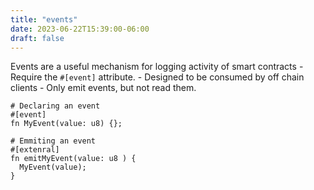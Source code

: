 ```yaml
---
title: "events"
date: 2023-06-22T15:39:00-06:00
draft: false
---
```


Events are a useful mechanism for logging activity of smart contracts
    - Require the `#[event]` attribute.
    - Designed to be consumed by off chain clients
    - Only emit events, but not read them.

```cairo
# Declaring an event
#[event]
fn MyEvent(value: u8) {};

# Emmiting an event
#[extenral]
fn emitMyEvent(value: u8 ) {
  MyEvent(value);
}
```
